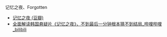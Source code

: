 记忆之夜、Forgotten
- [记忆之夜 (豆瓣)](https://movie.douban.com/subject/27047871/)
- [全面解读韩国悬疑片《记忆之夜》，不到最后一分钟根本猜不到结局_哔哩哔哩_bilibili](https://www.bilibili.com/video/BV1GU4y1a7sQ/)
